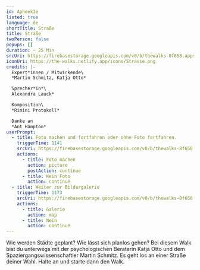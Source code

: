 ```yaml
---
id: Apheek3e
listed: true
language: de
shortTitle: Straße
title: Straße
twoPerson: false
popups: []
duration: ~ 25 Min
srcUri: https://firebasestorage.googleapis.com/v0/b/thewalks-8f658.appspot.com/o/mp3%2Fv0%2Fde_Apheek3e%2Fde_Apheek3e.mp3?alt=media&token=0b828c5e-1ae6-42fa-b0d4-5cff2b91c196
iconUri: https://the-walks.netlify.app/icons/Strasse.png
credits: |-
  Expert*innen / Mitwirkende\
  *Martin Schmitz, Katja Otto*

  Sprecher*in*\
  Alexandra Lauck*

  Komposition\
  *Rimini Protokoll*

  Danke an
  *Ant Hampton*
userPrompt:
  - title: Foto machen und fortfahren oder ohne Foto fortfahren.
    triggerTime: 1141
    srcUri: https://firebasestorage.googleapis.com/v0/b/thewalks-8f658.appspot.com/o/mp3%2Fv0%2Fde_Apheek3e%2Fde_Apheek3e_loop_1.mp3?alt=media&token=22464db2-4fbe-4197-9dde-9115c26039e4
    actions:
      - title: Foto machen
        action: picture
        postAction: continue
      - title: Kein Foto
        action: continue
  - title: Weiter zur Bildergalerie
    triggerTime: 1173
    srcUri: https://firebasestorage.googleapis.com/v0/b/thewalks-8f658.appspot.com/o/static%2Fmedias%2Fmulti_Zeubeel8_loop.mp3?alt=media&token=88349085-3303-48b9-bdc6-fd7b09519a26
    actions:
      - title: Galerie
        action: map
      - title: Nein
        action: continue
---
```

Wie werden Städte geplant? Wie lässt sich planlos gehen? Bei diesem Walk bist du unterwegs mit der psychologischen Beraterin Katja Otto und dem Spaziergangswissenschaftler Martin Schmitz. Es geht los an einer Straße deiner Wahl. Halte an und starte dann den Walk.
